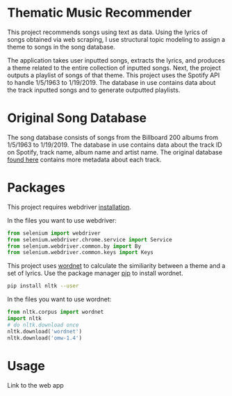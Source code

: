 # Thematic Music Recommender
This project recommends songs using text as data. Using the lyrics of songs obtained 
via web scraping, I use structural topic modeling to assign a theme to songs in the 
song database. 

The application takes user inputted songs, extracts the lyrics, and produces a theme 
related to the entire collection of inputted songs. Next, the project outputs a 
playlist of songs of that theme. This project uses the Spotify API to handle 
1/5/1963 to 1/19/2019. The database in use contains data about the track 
inputted songs and to generate outputted playlists.

# Original Song Database
The song database consists of songs from the Billboard 200 albums from 
1/5/1963 to 1/19/2019. The database in use contains data about the track 
ID on Spotify, track name, album name and artist name. The original 
database [found here](https://components.one/datasets/billboard-200/) 
contains more metadata about each track.

# Packages
This project requires webdriver [installation](https://chromedriver.chromium.org/downloads).

In the files you want to use webdriver:

```python
from selenium import webdriver
from selenium.webdriver.chrome.service import Service
from selenium.webdriver.common.by import By
from selenium.webdriver.common.keys import Keys
```

This project uses [wordnet](https://www.nltk.org/howto/wordnet.html) to calculate the similiarity between a theme and a set of lyrics. Use the package manager [pip](https://pip.pypa.io/en/stable/) to install wordnet.
```bash
pip install nltk --user
```

In the files you want to use wordnet:

```python
from nltk.corpus import wordnet
import nltk
# do nltk.download once
nltk.download('wordnet')
nltk.download('omw-1.4')
```

# Usage
Link to the web app
